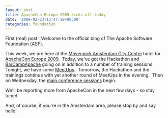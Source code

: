 ```yaml
---
layout: post
title: ApacheCon Europe 2009 kicks off today
date: '2009-03-23T13:47:18+00:00'
categories: foundation
---
```

<p>
First (real) post!&nbsp; Welcome to the official blog of The Apache Software Foundation (ASF). <br /></p><p align="left">This week, we are here at the <a title="Mövenpick Amsterdam City Centre" href="http://www.moevenpick-hotels.com/en/pub/your_hotels/worldmap/amsterdam/overview.cfm">Mövenpick Amsterdam City Centre</a> hotel for <a title="ApacheCon Europe 2009" href="http://www.eu.apachecon.com/c/aceu2009/">ApacheCon Europe 2009</a>.&nbsp; Today, we've got the Hackathon and <a title="BarCampApache" href="http://www.barcamp.org/BarCampApache">BarCampApache</a> going on in addition to a number of training sessions.&nbsp; Tonight, we have some <a title="ApacheCon Europe 2009 Meetups" href="http://www.eu.apachecon.com/c/aceu2009/about/meetups">MeetUps</a>.&nbsp; Tomorrow, the Hackathon and the trainings continue with yet another round of MeetUps in the evening.&nbsp; Then on Wednesday, the <a title="ApacheCon Europe 2009 sessions" href="http://www.eu.apachecon.com/c/aceu2009/sessions">main conference sessions</a> begin.</p><p align="left">We'll be reporting more from ApacheCon in the next few days - so stay tuned.<br /></p><p>And, of course, if you're in the Amsterdam area, please stop by and say hello!<br /></p>
